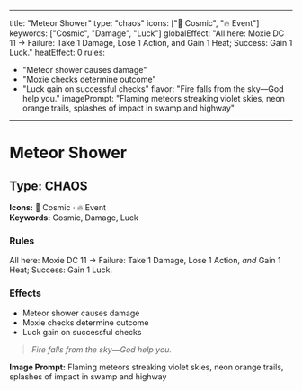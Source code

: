 
---
title: "Meteor Shower"
type: "chaos"
icons: ["🌌 Cosmic", "🔥 Event"]
keywords: ["Cosmic", "Damage", "Luck"]
globalEffect: "All here: Moxie DC 11 → Failure: Take 1 Damage, Lose 1 Action, and Gain 1 Heat; Success: Gain 1 Luck."
heatEffect: 0
rules:
  - "Meteor shower causes damage"
  - "Moxie checks determine outcome"
  - "Luck gain on successful checks"
flavor: "Fire falls from the sky—God help you."
imagePrompt: "Flaming meteors streaking violet skies, neon orange trails, splashes of impact in swamp and highway"
---

# Meteor Shower

## Type: CHAOS

**Icons:** 🌌 Cosmic · 🔥 Event  
**Keywords:** Cosmic, Damage, Luck

### Rules
All here: Moxie DC 11 → Failure: Take 1 Damage, Lose 1 Action, *and* Gain 1 Heat; Success: Gain 1 Luck.

### Effects
- Meteor shower causes damage
- Moxie checks determine outcome
- Luck gain on successful checks

> *Fire falls from the sky—God help you.*

**Image Prompt:** Flaming meteors streaking violet skies, neon orange trails, splashes of impact in swamp and highway
